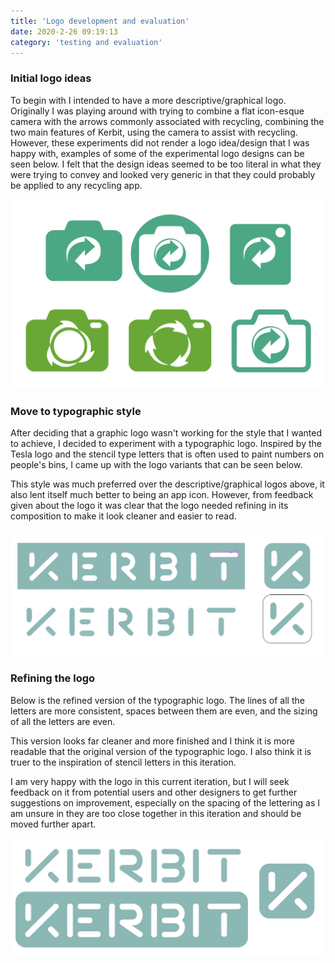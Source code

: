 ```yaml
---
title: 'Logo development and evaluation'
date: 2020-2-26 09:19:13
category: 'testing and evaluation'
---
```


### Initial logo ideas

To begin with I intended to have a more descriptive/graphical logo. Originally I was playing around with trying to combine a flat icon-esque camera with the arrows commonly associated with recycling, combining the two main features of Kerbit, using the camera to assist with recycling. However, these experiments did not render a logo idea/design that I was happy with, examples of some of the experimental logo designs can be seen below. I felt that the design ideas seemed to be too literal in what they were trying to convey and looked very generic in that they could probably be applied to any recycling app.

![Initial Logo ideas](../images/initial.png)

### Move to typographic style

After deciding that a graphic logo wasn't working for the style that I wanted to achieve, I decided to experiment with a typographic logo. Inspired by the Tesla logo and the stencil type letters that is often used to paint numbers on people's bins, I came up with the logo variants that can be seen below.

This style was much preferred over the descriptive/graphical logos above, it also lent itself much better to being an app icon. However, from feedback given about the logo it was clear that the logo needed refining in its composition to make it look cleaner and easier to read.

![Typographic logo](../images/typo-start.png)

### Refining the logo

Below is the refined version of the typographic logo. The lines of all the letters are more consistent, spaces between them are even, and the sizing of all the letters are even.

This version looks far cleaner and more finished and I think it is more readable that the original version of the typographic logo. I also think it is truer to the inspiration of stencil letters in this iteration.

I am very happy with the logo in this current iteration, but I will seek feedback on it from potential users and other designers to get further suggestions on improvement, especially on the spacing of the lettering as I am unsure in they are too close together in this iteration and should be moved further apart.

![Refined typographic logo](../images/refined.png)
